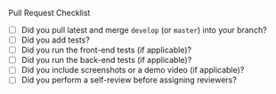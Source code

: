 Pull Request Checklist

- [ ] Did you pull latest and merge `develop` (or `master`) into your branch?
- [ ] Did you add tests?
- [ ] Did you run the front-end tests (if applicable)?
- [ ] Did you run the back-end tests (if applicable)?
- [ ] Did you include screenshots or a demo video (if applicable)?
- [ ] Did you perform a self-review before assigning reviewers?
